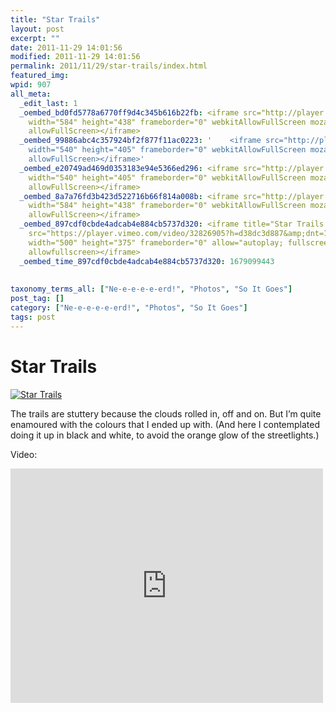 ```yaml
---
title: "Star Trails"
layout: post
excerpt: ""
date: 2011-11-29 14:01:56
modified: 2011-11-29 14:01:56
permalink: 2011/11/29/star-trails/index.html
featured_img: 
wpid: 907
all_meta: 
  _edit_last: 1
  _oembed_bd0fd5778a6770ff9d4c345b616b22fb: <iframe src="http://player.vimeo.com/video/32826905"
    width="584" height="438" frameborder="0" webkitAllowFullScreen mozallowfullscreen
    allowFullScreen></iframe>
  _oembed_99886abc4c357924bf2f877f11ac0223: '    <iframe src="http://player.vimeo.com/video/32826905"
    width="540" height="405" frameborder="0" webkitAllowFullScreen mozallowfullscreen
    allowFullScreen></iframe>'
  _oembed_e20749ad469d0353183e94e5366ed296: <iframe src="http://player.vimeo.com/video/32826905"
    width="540" height="405" frameborder="0" webkitAllowFullScreen mozallowfullscreen
    allowFullScreen></iframe>
  _oembed_8a7a76fd3b423d522716b66f814a008b: <iframe src="http://player.vimeo.com/video/32826905"
    width="584" height="438" frameborder="0" webkitAllowFullScreen mozallowfullscreen
    allowFullScreen></iframe>
  _oembed_897cdf0cbde4adcab4e884cb5737d320: <iframe title="Star Trails -- Nov. 28, 2011"
    src="https://player.vimeo.com/video/32826905?h=d38dc3d887&amp;dnt=1&amp;app_id=122963"
    width="500" height="375" frameborder="0" allow="autoplay; fullscreen; picture-in-picture"
    allowfullscreen></iframe>
  _oembed_time_897cdf0cbde4adcab4e884cb5737d320: 1679099443
  
  
taxonomy_terms_all: ["Ne-e-e-e-e-erd!", "Photos", "So It Goes"]
post_tag: []
category: ["Ne-e-e-e-e-erd!", "Photos", "So It Goes"]
tags: post
---
```


# Star Trails

[![Star Trails](http://farm7.staticflickr.com/6054/6419833469_d2f1a331d0_z.jpg)](http://www.flickr.com/photos/pj/6419833469/ "Star Trails by Patrick Johanneson, on Flickr")

The trails are stuttery because the clouds rolled in, off and on. But I’m quite enamoured with the colours that I ended up with. (And here I contemplated doing it up in black and white, to avoid the orange glow of the streetlights.)

Video:

<iframe allow="autoplay; fullscreen; picture-in-picture" allowfullscreen="" frameborder="0" height="375" loading="lazy" src="https://player.vimeo.com/video/32826905?h=d38dc3d887&dnt=1&app_id=122963" title="Star Trails -- Nov. 28, 2011" width="500"></iframe>